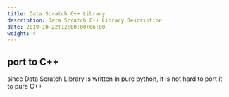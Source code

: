 ```yaml
---
title: Data Scratch C++ Library
description: Data Scratch C++ Library Description
date: 2019-10-22T12:00:00+06:00
weight: 4
---
```


## port to C++

since Data Scratch Library
is written in pure python, 
it is not hard to port it to pure C++
<!--more-->
